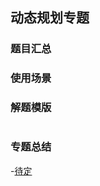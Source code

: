 ## 动态规划专题
### 题目汇总


### 使用场景


### 解题模版
```go

```

### 专题总结
-[待定](https://leetcode-cn.com/problems/permutations/solution/dai-ma-sui-xiang-lu-dai-ni-xue-tou-hui-s-mfrp/)